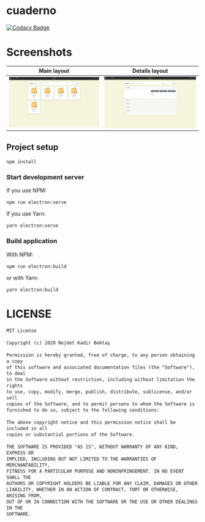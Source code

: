 # cuaderno

[![Codacy Badge](https://app.codacy.com/project/badge/Grade/59d9851fdf92484bbee3853965e277b1)](https://www.codacy.com/gh/nejdetkadir/cuaderno/dashboard?utm_source=github.com&amp;utm_medium=referral&amp;utm_content=nejdetkadir/cuaderno&amp;utm_campaign=Badge_Grade)

# Screenshots
Main layout                |  Details layout
:-------------------------:|:-------------------------:
![main](doc/main.png)      |  ![details](doc/details.png)

## Project setup
```
npm install
```

### Start development server
If you use NPM:
```
npm run electron:serve
```
If you use Yarn:
```
yarn electron:serve
```

### Build application
With NPM:
```
npm run electron:build
```
or with Yarn:
```
yarn electron:build
```

# LICENSE
```
MIT License

Copyright (c) 2020 Nejdet Kadir Bektaş

Permission is hereby granted, free of charge, to any person obtaining a copy
of this software and associated documentation files (the "Software"), to deal
in the Software without restriction, including without limitation the rights
to use, copy, modify, merge, publish, distribute, sublicense, and/or sell
copies of the Software, and to permit persons to whom the Software is
furnished to do so, subject to the following conditions:

The above copyright notice and this permission notice shall be included in all
copies or substantial portions of the Software.

THE SOFTWARE IS PROVIDED "AS IS", WITHOUT WARRANTY OF ANY KIND, EXPRESS OR
IMPLIED, INCLUDING BUT NOT LIMITED TO THE WARRANTIES OF MERCHANTABILITY,
FITNESS FOR A PARTICULAR PURPOSE AND NONINFRINGEMENT. IN NO EVENT SHALL THE
AUTHORS OR COPYRIGHT HOLDERS BE LIABLE FOR ANY CLAIM, DAMAGES OR OTHER
LIABILITY, WHETHER IN AN ACTION OF CONTRACT, TORT OR OTHERWISE, ARISING FROM,
OUT OF OR IN CONNECTION WITH THE SOFTWARE OR THE USE OR OTHER DEALINGS IN THE
SOFTWARE.
```
